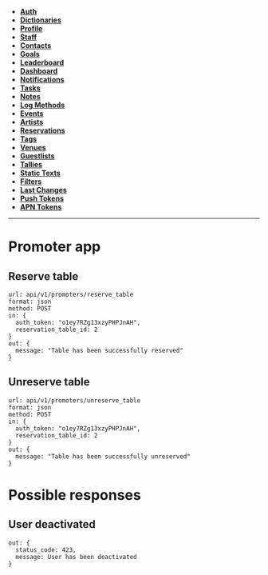 * [**Auth**](/api/tokens.md)
* [**Dictionaries**](/api/dictionaries.md)
* [**Profile**](/api/profile.md)
* [**Staff**](/api/users.md)
* [**Contacts**](/api/contacts.md)
* [**Goals**](/api/goals.md)
* [**Leaderboard**](/api/leaderboard.md)
* [**Dashboard**](/api/dashboard.md)
* [**Notifications**](/api/notifications.md)
* [**Tasks**](/api/tasks.md)
* [**Notes**](/api/notes.md)
* [**Log Methods**](/api/log_methods.md)
* [**Events**](/api/events.md)
* [**Artists**](/api/artists.md)
* [**Reservations**](/api/reservations.md)
* [**Tags**](/api/tags.md)
* [**Venues**](/api/venues.md)
* [**Guestlists**](/api/guestlists.md)
* [**Tallies**](/api/tallies.md)
* [**Static Texts**](/api/static_texts.md)
* [**Filters**](/api/filters.md)
* [**Last Changes**](/api/last_changes.md)
* [**Push Tokens**](/api/push_tokens.md)
* [**APN Tokens**](/api/apn_tokens.md)

---
# Promoter app

## Reserve table
    url: api/v1/promoters/reserve_table
    format: json
    method: POST
    in: {
      auth_token: "o1ey7RZg13xzyPHPJnAH",
      reservation_table_id: 2
    }
    out: {
      message: "Table has been successfully reserved"
    }

## Unreserve table
    url: api/v1/promoters/unreserve_table
    format: json
    method: POST
    in: {
      auth_token: "o1ey7RZg13xzyPHPJnAH",
      reservation_table_id: 2
    }
    out: {
      message: "Table has been successfully unreserved"
    }

# Possible responses

## User deactivated
    out: {
      status_code: 423,
      message: User has been deactivated
    }

